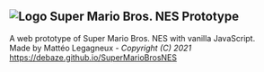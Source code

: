 ## ![Logo](https://debaze.github.io/SuperMarioBrosNES/favicon.ico) Super Mario Bros. NES Prototype
A web prototype of Super Mario Bros. NES with vanilla JavaScript.  
Made by Mattéo Legagneux *- Copyright (C) 2021*  
https://debaze.github.io/SuperMarioBrosNES
